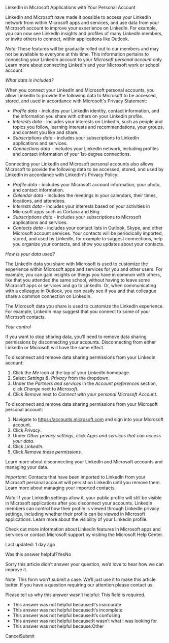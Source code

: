LinkedIn in Microsoft Applications with Your Personal Account

LinkedIn and Microsoft have made it possible to access your LinkedIn network from within Microsoft apps and services, and use data from your Microsoft account to improve your experience on LinkedIn. For example, you can now see LinkedIn insights and profiles of many LinkedIn members, or invite others to connect, within applications like Outlook.

_Note:_ These features will be gradually rolled out to our members and may not be available to everyone at this time. This information pertains to connecting your LinkedIn account to your _Microsoft personal account_ only. Learn more about connecting LinkedIn and your Microsoft work or school account.

_What data is included?_

When you connect your LinkedIn and Microsoft personal accounts, you allow LinkedIn to provide the following data to Microsoft to be accessed, stored, and used in accordance with Microsoft's Privacy Statement:

*   _Profile data_ - includes your LinkedIn identity, contact information, and the information you share with others on your LinkedIn profile.
*   _Interests data_ - includes your interests on LinkedIn, such as people and topics you follow, learning interests and recommendations, your groups, and content you like and share.
*   _Subscriptions data_ - includes your subscriptions to LinkedIn applications and services.
*   _Connections data_ - includes your LinkedIn network, including profiles and contact information of your 1st-degree connections.

Connecting your LinkedIn and Microsoft personal accounts also allows Microsoft to provide the following data to be accessed, stored, and used by LinkedIn in accordance with LinkedIn's Privacy Policy:

*   _Profile data_ - includes your Microsoft account information, your photo, and contact information.
*   _Calendar data_ - includes the meetings in your calendars, their times, locations, and attendees.
*   _Interests data_ - includes your interests based on your activities in Microsoft apps such as Cortana and Bing.
*   _Subscriptions data_ - includes your subscriptions to Microsoft applications and services.
*   _Contacts data_ - includes your contact lists in Outlook, Skype, and other Microsoft account services. Your contacts will be periodically imported, stored, and used by LinkedIn, for example to suggest connections, help you organize your contacts, and show you updates about your contacts.

_How is your data used?_

The LinkedIn data you share with Microsoft is used to customize the experience within Microsoft apps and services for you and other users. For example, you can gain insights on things you have in common with others, like that you attended the same school, without having to leave some Microsoft apps or services and go to LinkedIn. Or, when communicating with a colleague in Outlook, you can easily see if you and that colleague share a common connection on LinkedIn.

The Microsoft data you share is used to customize the LinkedIn experience. For example, LinkedIn may suggest that you connect to some of your Microsoft contacts.

_Your control_

If you want to stop sharing data, you'll need to remove data sharing permissions by disconnecting your accounts. Disconnecting from either LinkedIn or Microsoft will have the same effect.

To disconnect and remove data sharing permissions from your LinkedIn account:

1.  Click the _Me_ icon at the top of your LinkedIn homepage.
2.  Select _Settings &. Privacy_ from the dropdown.
3.  Under the _Partners and services_ in the _Account preferences_ section, click _Change_ next to _Microsoft_.
4.  Click _Remove_ next to _Connect with your personal Microsoft Account_.

To disconnect and remove data sharing permissions from your Microsoft personal account:

1.  Navigate to https://accounts.microsoft.com and sign into your Microsoft account.
2.  Click _Privacy_.
3.  Under _Other privacy settings_, click _Apps and services that can access your data_.
4.  Click _LinkedIn_.
5.  Click _Remove these permissions_.

Learn more about disconnecting your LinkedIn and Microsoft accounts and managing your data.

_Important_: Contacts that have been imported to LinkedIn from your Microsoft personal account will persist on LinkedIn until you remove them. Learn more about managing your imported contacts.

_Note:_ If your LinkedIn settings allow it, your public profile will still be visible in Microsoft applications after you disconnect your accounts. LinkedIn members can control how their profile is viewed through LinkedIn privacy settings, including whether their profile can be viewed in Microsoft applications. Learn more about the visibility of your LinkedIn profile.

Check out more information about LinkedIn features in Microsoft apps and services or contact Microsoft support by visiting the Microsoft Help Center.

Last updated: 1 day ago

Was this answer helpful?YesNo

Sorry this article didn’t answer your question, we’d love to hear how we can improve it.

Note: This form won’t submit a case. We’ll just use it to make this article better. If you have a question requiring our attention please contact us.

Please tell us why this answer wasn’t helpful: This field is required.

*   This answer was not helpful because:It’s inaccurate
*   This answer was not helpful because:It’s incomplete
*   This answer was not helpful because:It’s confusing
*   This answer was not helpful because:It wasn’t what I was looking for
*   This answer was not helpful because:Other

CancelSubmit